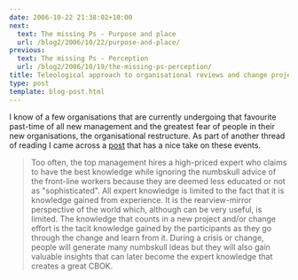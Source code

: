 ```yaml
---
date: 2006-10-22 21:38:02+10:00
next:
  text: The missing Ps - Purpose and place
  url: /blog2/2006/10/22/purpose-and-place/
previous:
  text: The missing Ps - Perception
  url: /blog2/2006/10/19/the-missing-ps-perception/
title: Teleological approach to organisational reviews and change projects
type: post
template: blog-post.html
---
```

I know of a few organisations that are currently undergoing that favourite past-time of all new management and the greatest fear of people in their new organisations, the organisational restructure. As part of another thread of reading I came across a [post](http://eclecticbill.blogspot.com/2006/04/wisdom-of-numbskulls.html) that has a nice take on these events.

> Too often, the top management hires a high-priced expert who claims to have the best knowledge while ignoring the numbskull advice of the front-line workers because they are deemed less educated or not as "sophisticated". All expert knowledge is limited to the fact that it is knowledge gained from experience. It is the rearview-mirror perspective of the world which, although can be very useful, is limited. The knowledge that counts in a new project and/or change effort is the tacit knowledge gained by the participants as they go through the change and learn from it. During a crisis or change, people will generate many numbskull ideas but they will also gain valuable insights that can later become the expert knowledge that creates a great CBOK.
